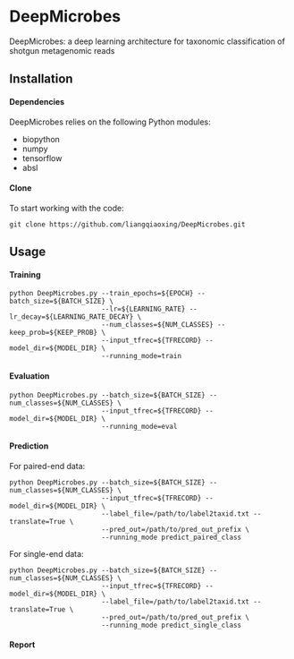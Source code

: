 # DeepMicrobes
DeepMicrobes: a deep learning architecture for taxonomic classification of shotgun metagenomic reads

## Installation

#### Dependencies
DeepMicrobes relies on the following Python modules:
* biopython
* numpy
* tensorflow
* absl

#### Clone
To start working with the code:

    git clone https://github.com/liangqiaoxing/DeepMicrobes.git
    
## Usage

#### Training

    python DeepMicrobes.py --train_epochs=${EPOCH} --batch_size=${BATCH_SIZE} \
                           --lr=${LEARNING_RATE} --lr_decay=${LEARNING_RATE_DECAY} \
                           --num_classes=${NUM_CLASSES} --keep_prob=${KEEP_PROB} \
                           --input_tfrec=${TFRECORD} --model_dir=${MODEL_DIR} \
                           --running_mode=train
                           
#### Evaluation

    python DeepMicrobes.py --batch_size=${BATCH_SIZE} --num_classes=${NUM_CLASSES} \
                           --input_tfrec=${TFRECORD} --model_dir=${MODEL_DIR} \
                           --running_mode=eval
                           

#### Prediction

For paired-end data:
    
    python DeepMicrobes.py --batch_size=${BATCH_SIZE} --num_classes=${NUM_CLASSES} \
                           --input_tfrec=${TFRECORD} --model_dir=${MODEL_DIR} \
                           --label_file=/path/to/label2taxid.txt --translate=True \
                           --pred_out=/path/to/pred_out_prefix \
                           --running_mode predict_paired_class

For single-end data:

    python DeepMicrobes.py --batch_size=${BATCH_SIZE} --num_classes=${NUM_CLASSES} \
                           --input_tfrec=${TFRECORD} --model_dir=${MODEL_DIR} \
                           --label_file=/path/to/label2taxid.txt --translate=True \
                           --pred_out=/path/to/pred_out_prefix \
                           --running_mode predict_single_class
                           
#### Report
                           
